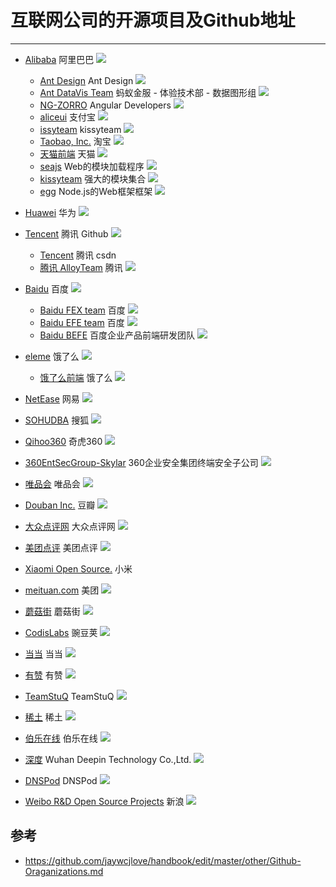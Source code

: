 # 互联网公司的开源项目及Github地址

---

- [Alibaba](https://github.com/alibaba) 阿里巴巴 ![](https://avatars1.githubusercontent.com/u/1961952?v=3&s=14)
  - [Ant Design](https://github.com/ant-design) Ant Design ![](https://avatars1.githubusercontent.com/u/12101536?v=4&s=14)
  - [Ant DataVis Team](https://github.com/antvis) 蚂蚁金服 - 体验技术部 - 数据图形组 ![](https://avatars3.githubusercontent.com/u/19199542?v=4&s=14)
  - [NG-ZORRO](https://github.com/NG-ZORRO) Angular Developers ![](https://avatars2.githubusercontent.com/u/30223759?v=4&s=14)
  - [aliceui](https://github.com/aliceui) 支付宝 ![](https://avatars3.githubusercontent.com/u/3404882?v=3&s=14)
  - [issyteam](https://github.com/kissyteam) kissyteam ![](https://avatars1.githubusercontent.com/u/328318?v=3&s=14)
  - [Taobao, Inc.](https://github.com/taobao) 淘宝 ![](https://avatars0.githubusercontent.com/u/1560507?v=3&s=14)
  - [天猫前端](https://github.com/tmallfe) 天猫 ![](https://avatars0.githubusercontent.com/u/7637440?v=3&s=14)
  - [seajs](https://github.com/seajs) Web的模块加载程序 ![](https://avatars1.githubusercontent.com/u/12101536?v=4&s=14)
  - [kissyteam](https://github.com/kissyteam) 强大的模块集合 ![](https://avatars3.githubusercontent.com/u/328318?v=4&s=14)
  - [egg](https://github.com/eggjs) Node.js的Web框架框架 ![](https://avatars2.githubusercontent.com/u/15833670?v=4&s=14)
  
- [Huawei](https://github.com/Huawei-Hadoop) 华为 ![](https://avatars2.githubusercontent.com/u/539149?v=4&s=14)
- [Tencent](https://github.com/tencent) 腾讯 Github ![](https://avatars0.githubusercontent.com/u/18461506?v=4&s=14)
  - [Tencent](https://code.csdn.net/tencent) 腾讯 csdn
  - [腾讯 AlloyTeam](https://github.com/AlloyTeam) 腾讯 ![](https://avatars2.githubusercontent.com/u/1503033?v=3&s=14)
- [Baidu](https://github.com/baidu) 百度 ![](https://avatars3.githubusercontent.com/u/13245940?v=4&s=14)
  - [Baidu FEX team](https://github.com/fex-team) 百度  ![](https://avatars0.githubusercontent.com/u/6668906?v=4&s=14)
  - [Baidu EFE team](https://github.com/ecomfe) 百度  ![](https://avatars3.githubusercontent.com/u/2268460?v=3&s=14)
  - [Baidu BEFE](https://github.com/be-fe) 百度企业产品前端研发团队  ![](https://avatars3.githubusercontent.com/u/8372490?v=4&s=14)
- [eleme](https://github.com/eleme) 饿了么 ![](https://avatars2.githubusercontent.com/u/1201438?v=4&s=14)
  - [饿了么前端](https://github.com/elemefe) 饿了么 ![](https://avatars2.githubusercontent.com/u/12810740?v=4&s=14)
- [NetEase](https://github.com/netease) 网易 ![](https://avatars2.githubusercontent.com/u/1460597?v=3&s=14)
- [SOHUDBA](https://github.com/SOHUDBA) 搜狐 ![](https://avatars2.githubusercontent.com/u/4919525?v=3&s=14)
- [Qihoo360](https://github.com/Qihoo360) 奇虎360 ![](https://avatars2.githubusercontent.com/u/4082929?v=3&s=14)
- [360EntSecGroup-Skylar](https://github.com/360EntSecGroup-Skylar) 360企业安全集团终端安全子公司 ![](https://avatars2.githubusercontent.com/u/29733149?v=3&s=14)
- [唯品会](https://github.com/vipshop) 唯品会 ![](https://avatars3.githubusercontent.com/u/7145544?v=3&s=14)
- [Douban Inc.](https://github.com/douban) 豆瓣 ![](https://avatars3.githubusercontent.com/u/1220164?v=3&s=14)
- [大众点评网](https://github.com/dianping) 大众点评网 ![](https://avatars0.githubusercontent.com/u/1539555?v=3&s=14)
- [美团点评](https://github.com/Meituan-Dianping) 美团点评 ![](https://avatars0.githubusercontent.com/u/1539555?v=3&s=14)
- [Xiaomi Open Source.](https://github.com/xiaomi) 小米 
- [meituan.com](https://github.com/meituan) 美团 ![](https://avatars1.githubusercontent.com/u/977371?v=3&s=14)
- [蘑菇街](https://github.com/mogujie) 蘑菇街 ![](https://avatars1.githubusercontent.com/u/10172799?v=3&s=14)
- [CodisLabs](https://github.com/CodisLabs) 豌豆荚 ![](https://avatars1.githubusercontent.com/u/16700854?v=3&s=14)
- [当当](https://github.com/dangdangdotcom) 当当 ![](https://avatars1.githubusercontent.com/u/10172799?v=3&s=14)
- [有赞](https://github.com/youzan) 有赞 ![](https://avatars0.githubusercontent.com/u/11404085?v=3&s=14)
- [TeamStuQ](https://github.com/TeamStuQ) TeamStuQ ![](https://avatars2.githubusercontent.com/u/15888474?v=3&s=14)
- [稀土](https://github.com/xitu) 稀土 ![](https://avatars1.githubusercontent.com/u/10482599?v=3&s=14)
- [伯乐在线](https://github.com/jobbole) 伯乐在线 ![](https://avatars1.githubusercontent.com/u/8531823?v=3&s=14)
- [深度](https://github.com/linuxdeepin) Wuhan Deepin Technology Co.,Ltd. ![](https://avatars3.githubusercontent.com/u/1592697?v=4&s=14)
- [DNSPod](https://github.com/DNSPod) DNSPod ![](https://avatars3.githubusercontent.com/u/672779?v=4&s=14)
- [Weibo R&D Open Source Projects](https://github.com/weibocom) 新浪 ![](https://avatars3.githubusercontent.com/u/672779?v=4&s=14)


## 参考
- https://github.com/jaywcjlove/handbook/edit/master/other/Github-Oraganizations.md
